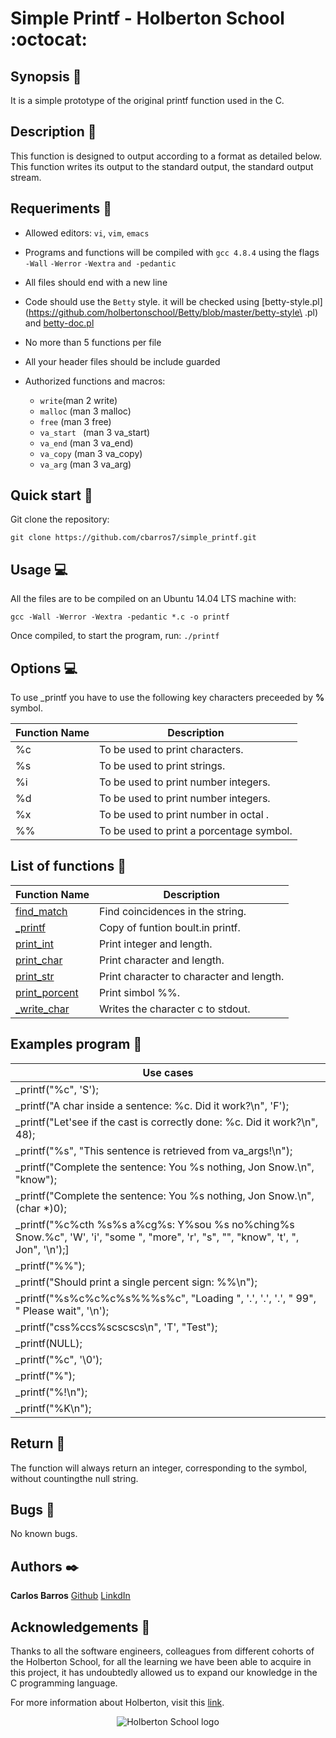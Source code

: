 # Simple Printf - Holberton School :octocat:

## Synopsis :thought_balloon:
It is a simple prototype of the original printf function used in the C.

## Description :speech_balloon:
This function is designed to output according to a format as detailed below. This function writes its output to the standard output, the standard output stream. 


## Requeriments :bookmark_tabs:

* Allowed editors: ```vi```, ```vim```, ```emacs```
* Programs and functions will be compiled with ```gcc 4.8.4``` using the flags ```-Wall``` ```-Werror``` ```-Wextra``` ```and -pedantic```
* All files should end with a new line
* Code should use the ```Betty``` style. it will be checked using [betty-style.pl](https://github.com/holbertonschool/Betty/blob/master/betty-style\
.pl) and [betty-doc.pl](https://github.com/holbertonschool/Betty/blob/master/betty-doc.pl)
* No more than 5 functions per file
* All your header files should be include guarded
* Authorized functions and macros: 

    * ```write```(man 2 write)
    * ```malloc``` (man 3 malloc)
    * ```free``` (man 3 free)
    * ```va_start ``` (man 3 va_start)
    * ```va_end``` (man 3 va_end)
    * ```va_copy``` (man 3 va_copy)
    * ```va_arg``` (man 3 va_arg)


## Quick start :runner:
Git clone the repository:

```
git clone https://github.com/cbarros7/simple_printf.git
```

## Usage :computer:
All the files are to be compiled on an Ubuntu 14.04 LTS machine with:
```
gcc -Wall -Werror -Wextra -pedantic *.c -o printf
```

Once compiled, to start the program, run:
```./printf```
  
  
## Options :computer:
To use _printf you have to use the following key characters preceeded by **%** symbol.

| Function Name | Description |
|---------------- | -----------|
|%c | To be used to print characters.|
|%s | To be used to print strings.|
|%i | To be used to print number integers.|
|%d | To be used to print number integers.|
|%x | To be used to print number in octal .|
|%% | To be used to print a porcentage symbol.|


## List of functions :page_facing_up:

| Function Name | Description |
|---------------- | -----------|
|[find_match](https://github.com/cbarros7/printf/blob/master/find_match.c) | Find coincidences in the string.|
|[_printf](https://github.com/josevallejo1984/printf/blob/master/_printf.c) | Copy of funtion boult.in printf.|
|[print_int](https://github.com/cbarros7/printf/blob/master/function.c) | Print integer and length. |
|[print_char](https://github.com/cbarros7/printf/blob/master/function.c) | Print character and length. |
|[print_str](https://github.com/cbarros7/printf/blob/master/function.c) | Print character to character and length. |
|[print_porcent](https://github.com/cbarros7/printf/blob/master/function.c) | Print simbol %%. |
|[_write_char](https://github.com/cbarros7/printf/blob/master/_write.c) | Writes the character c to stdout. |

## Examples program :notebook_with_decorative_cover:
| Use cases|
|----------------|
|_printf("%c", 'S');
|_printf("A char inside a sentence: %c. Did it work?\n", 'F');
|_printf("Let'see if the cast is correctly done: %c. Did it work?\n", 48);
|_printf("%s", "This sentence is retrieved from va_args!\n");
|_printf("Complete the sentence: You %s nothing, Jon Snow.\n", "know");
|_printf("Complete the sentence: You %s nothing, Jon Snow.\n", (char *)0);
|_printf("%c%cth %s%s a%cg%s: Y%sou %s no%ching%s Snow.%c", 'W', 'i', "some ", "more", 'r', "s", "", "know", 't', ", Jon", '\n');]
|_printf("%%");
|_printf("Should print a single percent sign: %%\n");
|_printf("%s%c%c%c%s%%%s%c", "Loading ", '.', '.', '.', " 99", " Please wait", '\n');
|_printf("css%ccs%scscscs\n", 'T', "Test");
|_printf(NULL);
|_printf("%c", '\0');
|_printf("%");
|_printf("%!\n");
|_printf("%K\n");


## Return :clap:

The function will always return an integer, corresponding to the symbol, without countingthe null string. 

## Bugs :loudspeaker:
No known bugs.

## Authors :black_nib:
**Carlos Barros** [Github](https://github.com/cbarros7)
                  [LinkdIn](https://www.linkedin.com/in/carlosbarros7/)

## Acknowledgements :pray:
Thanks to all the software engineers, colleagues from different cohorts of the Holberton School, for all the learning we have been able to acquire in this project, it has undoubtedly allowed us to expand our knowledge in the C programming language. 

For more information about Holberton, visit this [link](https://www.holbertonschool.com/).

<p align="center">
<img src="http://www.holbertonschool.com/holberton-logo.png" alt="Holberton School logo">
</p>
